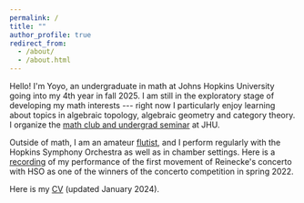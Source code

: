 ```yaml
---
permalink: /
title: ""
author_profile: true
redirect_from: 
  - /about/
  - /about.html
---
```


Hello!
I'm Yoyo, an undergraduate in math at Johns Hopkins University
going into my 4th year in fall 2025.
I am still in the exploratory stage
of developing my math interests ---
right now I particularly enjoy learning about
topics in algebraic topology, algebraic geometry and category theory.
I organize the 
[math club and undergrad seminar](https://math.jhu.edu/~mathclub/)
at JHU.

Outside of math, I am an amateur [flutist](/music),
and I perform regularly with the Hopkins Symphony Orchestra
as well as in chamber settings.
Here is a [recording](files/reinecke.mp3) of my performance of
the first movement of Reinecke's concerto with HSO
as one of the winners of the concerto competition in spring 2022.

Here is my [CV](files/cv.pdf) (updated January 2024).
